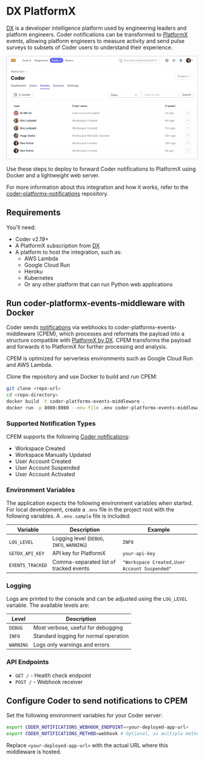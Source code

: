 # DX PlatformX

[DX](https://getdx.com) is a developer intelligence platform used by engineering
leaders and platform engineers. Coder notifications can be transformed to
[PlatformX](https://getdx.com/platformx) events, allowing platform engineers to
measure activity and send pulse surveys to subsets of Coder users to understand
their experience.

![PlatformX Events in Coder](../../images/integrations/platformx-screenshot.png)

Use these steps to deploy to forward Coder notifications to PlatformX using
Docker and a lightweight web server.

For more information about this integration and how it works, refer to the
[coder-platformx-notifications](https://github.com/coder/coder-platformx-notifications)
repository.

## Requirements

You'll need:

- Coder v2.19+
- A PlatformX subscription from [DX](https://getdx.com/)
- A platform to host the integration, such as:
  - AWS Lambda
  - Google Cloud Run
  - Heroku
  - Kubernetes
  - Or any other platform that can run Python web applications

## Run coder-platformx-events-middleware with Docker

Coder sends [notifications](../monitoring/notifications/index.md) via webhooks
to coder-platformx-events-middleware (CPEM), which processes and reformats the payload
into a structure compatible with [PlatformX by DX](https://help.getdx.com/en/articles/7880779-getting-started).
CPEM transforms the payload and forwards it to PlatformX for further processing and analysis.

CPEM is optimized for serverless environments such as Google Cloud Run and AWS Lambda.

Clone the repository and use Docker to build and run CPEM:

```sh
git clone <repo-url>
cd <repo-directory>
docker build -t coder-platformx-events-middleware .
docker run -p 8080:8080 --env-file .env coder-platformx-events-middleware
```

### Supported Notification Types

CPEM supports the following [Coder notifications](../monitoring/notifications/index.md):

- Workspace Created
- Workspace Manually Updated
- User Account Created
- User Account Suspended
- User Account Activated

### Environment Variables

The application expects the following environment variables when started.
For local development, create a `.env` file in the project root with the following variables.
A `.env.sample` file is included:

| Variable         | Description                                | Example                                      |
|------------------|--------------------------------------------|----------------------------------------------|
| `LOG_LEVEL`      | Logging level (`DEBUG`, `INFO`, `WARNING`) | `INFO`                                       |
| `GETDX_API_KEY`  | API key for PlatformX                      | `your-api-key`                               |
| `EVENTS_TRACKED` | Comma-separated list of tracked events     | `"Workspace Created,User Account Suspended"` |

### Logging

Logs are printed to the console and can be adjusted using the `LOG_LEVEL` variable. The available levels are:

| Level     | Description                           |
|-----------|---------------------------------------|
| `DEBUG`   | Most verbose, useful for debugging    |
| `INFO`    | Standard logging for normal operation |
| `WARNING` | Logs only warnings and errors         |

### API Endpoints

- `GET /` - Health check endpoint
- `POST /` - Webhook receiver

## Configure Coder to send notifications to CPEM

Set the following environment variables for your Coder server:

```sh
export CODER_NOTIFICATIONS_WEBHOOK_ENDPOINT=<your-deployed-app-url>
export CODER_NOTIFICATIONS_METHOD=webhook # Optional, as multiple methods are supported
```

Replace `<your-deployed-app-url>` with the actual URL where this middleware is hosted.
